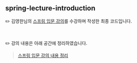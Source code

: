 ## spring-lecture-introduction
✏️ 김영한님의 [스프링 입문 강의](https://www.inflearn.com/course/%EC%8A%A4%ED%94%84%EB%A7%81-%EC%9E%85%EB%AC%B8-%EC%8A%A4%ED%94%84%EB%A7%81%EB%B6%80%ED%8A%B8)를 수강하며 작성한 최종 코드입니다.


<br>

✏️ 강의 내용은 아래 공간에 정리하였습니다.
> [스프링 입문 강의 내용 정리](https://github.com/SpringSync/Spring-Introduction/tree/main/%EA%B9%80%EC%A7%80%EC%88%98)
